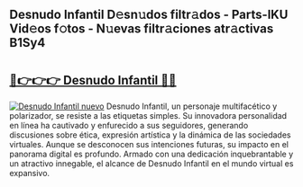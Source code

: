## Desnudo Infantil D𝚎sn𝚞dos filtr𝚊dos - Parts-lKU Vid𝚎os f𝚘tos - N𝚞evas filtr𝚊ciones atr𝚊ctivas B1Sy4

# <h2><a href="http://mbb92j.tromn.icu/?c=Desnudo+Infantil">🔗👉👉👉 Desnudo Infantil 🔗🔗</a></h2>

[![Desnudo Infantil nuevo](https://i.imgur.com/pEAQMta.gif)](http://mbb92j.tromn.icu/?c=Desnudo+Infantil)
Desnudo Infantil, un personaje multifacético y polarizador, se resiste a las etiquetas simples. Su innovadora personalidad en línea ha cautivado y enfurecido a sus seguidores, generando discusiones sobre ética, expresión artística y la dinámica de las sociedades virtuales. Aunque se desconocen sus intenciones futuras, su impacto en el panorama digital es profundo. Armado con una dedicación inquebrantable y un atractivo innegable, el alcance de Desnudo Infantil en el mundo virtual es expansivo.
